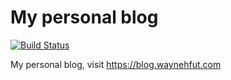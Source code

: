 # My personal blog

[![Build Status](https://travis-ci.com/Waynehfut/blog.svg?branch=master)](https://travis-ci.com/Waynehfut/blog)

My personal blog, visit https://blog.waynehfut.com
